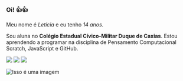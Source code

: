 ### Oi! :+1::+1:

Meu nome é *Letícia* e eu tenho *14 anos.*

Sou aluna no **Colégio Estadual Cívico-Militar Duque de Caxias**. Estou aprendendo a programar na disciplina de Pensamento Computacional Scratch, JavaScript e GitHub.

![](https://img.shields.io/badge/Scratch-4D97FF?style=for-the-badge&logo=Scratch&logoColor=white) ![](https://img.shields.io/badge/JavaScript-323330?style=for-the-badge&logo=javascript&logoColor=F7DF1E) ![](https://img.shields.io/badge/GitHub-100000?style=for-the-badge&logo=github&logoColor=white)

![Isso é uma imagem](https://myoctocat.com/assets/images/base-octocat.svg)
